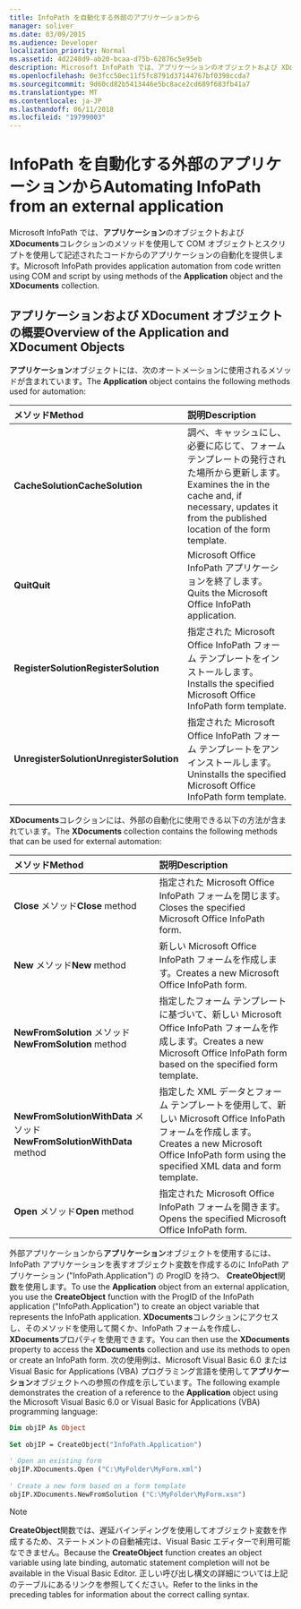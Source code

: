 ```yaml
---
title: InfoPath を自動化する外部のアプリケーションから
manager: soliver
ms.date: 03/09/2015
ms.audience: Developer
localization_priority: Normal
ms.assetid: 4d2248d9-ab20-bcaa-d75b-62876c5e95eb
description: Microsoft InfoPath では、アプリケーションのオブジェクトおよび XDocuments コレクションのメソッドを使用して COM オブジェクトとスクリプトを使用して記述されたコードからのアプリケーションの自動化を提供します。
ms.openlocfilehash: 0e3fcc50ec11f5fc8791d37144767bf0398ccda7
ms.sourcegitcommit: 9d60cd82b5413446e5bc8ace2cd689f683fb41a7
ms.translationtype: MT
ms.contentlocale: ja-JP
ms.lasthandoff: 06/11/2018
ms.locfileid: "19799003"
---
```

# <a name="automating-infopath-from-an-external-application"></a><span data-ttu-id="10073-103">InfoPath を自動化する外部のアプリケーションから</span><span class="sxs-lookup"><span data-stu-id="10073-103">Automating InfoPath from an external application</span></span>

<span data-ttu-id="10073-104">Microsoft InfoPath では、**アプリケーション**のオブジェクトおよび**XDocuments**コレクションのメソッドを使用して COM オブジェクトとスクリプトを使用して記述されたコードからのアプリケーションの自動化を提供します。</span><span class="sxs-lookup"><span data-stu-id="10073-104">Microsoft InfoPath provides application automation from code written using COM and script by using methods of the **Application** object and the **XDocuments** collection.</span></span> 
  
## <a name="overview-of-the-application-and-xdocument-objects"></a><span data-ttu-id="10073-105">アプリケーションおよび XDocument オブジェクトの概要</span><span class="sxs-lookup"><span data-stu-id="10073-105">Overview of the Application and XDocument Objects</span></span>

<span data-ttu-id="10073-106">**アプリケーション**オブジェクトには、次のオートメーションに使用されるメソッドが含まれています。</span><span class="sxs-lookup"><span data-stu-id="10073-106">The **Application** object contains the following methods used for automation:</span></span> 
  
|<span data-ttu-id="10073-107">**メソッド**</span><span class="sxs-lookup"><span data-stu-id="10073-107">**Method**</span></span>|<span data-ttu-id="10073-108">**説明**</span><span class="sxs-lookup"><span data-stu-id="10073-108">**Description**</span></span>|
|:-----|:-----|
|<span data-ttu-id="10073-109">**CacheSolution**</span><span class="sxs-lookup"><span data-stu-id="10073-109">**CacheSolution**</span></span> <br/> |<span data-ttu-id="10073-110">調べ、キャッシュにし、必要に応じて、フォーム テンプレートの発行された場所から更新します。</span><span class="sxs-lookup"><span data-stu-id="10073-110">Examines the in the cache and, if necessary, updates it from the published location of the form template.</span></span>  <br/> |
|<span data-ttu-id="10073-111">**Quit**</span><span class="sxs-lookup"><span data-stu-id="10073-111">**Quit**</span></span> <br/> |<span data-ttu-id="10073-112">Microsoft Office InfoPath アプリケーションを終了します。</span><span class="sxs-lookup"><span data-stu-id="10073-112">Quits the Microsoft Office InfoPath application.</span></span>  <br/> |
|<span data-ttu-id="10073-113">**RegisterSolution**</span><span class="sxs-lookup"><span data-stu-id="10073-113">**RegisterSolution**</span></span> <br/> |<span data-ttu-id="10073-114">指定された Microsoft Office InfoPath フォーム テンプレートをインストールします。</span><span class="sxs-lookup"><span data-stu-id="10073-114">Installs the specified Microsoft Office InfoPath form template.</span></span>  <br/> |
|<span data-ttu-id="10073-115">**UnregisterSolution**</span><span class="sxs-lookup"><span data-stu-id="10073-115">**UnregisterSolution**</span></span> <br/> |<span data-ttu-id="10073-116">指定された Microsoft Office InfoPath フォーム テンプレートをアンインストールします。</span><span class="sxs-lookup"><span data-stu-id="10073-116">Uninstalls the specified Microsoft Office InfoPath form template.</span></span>  <br/> |
   
<span data-ttu-id="10073-117">**XDocuments**コレクションには、外部の自動化に使用できる以下の方法が含まれています。</span><span class="sxs-lookup"><span data-stu-id="10073-117">The **XDocuments** collection contains the following methods that can be used for external automation:</span></span> 
  
|<span data-ttu-id="10073-118">**メソッド**</span><span class="sxs-lookup"><span data-stu-id="10073-118">**Method**</span></span>|<span data-ttu-id="10073-119">**説明**</span><span class="sxs-lookup"><span data-stu-id="10073-119">**Description**</span></span>|
|:-----|:-----|
|<span data-ttu-id="10073-120">**Close** メソッド</span><span class="sxs-lookup"><span data-stu-id="10073-120">**Close** method</span></span>  <br/> |<span data-ttu-id="10073-121">指定された Microsoft Office InfoPath フォームを閉じます。</span><span class="sxs-lookup"><span data-stu-id="10073-121">Closes the specified Microsoft Office InfoPath form.</span></span>  <br/> |
|<span data-ttu-id="10073-122">**New** メソッド</span><span class="sxs-lookup"><span data-stu-id="10073-122">**New** method</span></span>  <br/> |<span data-ttu-id="10073-123">新しい Microsoft Office InfoPath フォームを作成します。</span><span class="sxs-lookup"><span data-stu-id="10073-123">Creates a new Microsoft Office InfoPath form.</span></span>  <br/> |
|<span data-ttu-id="10073-124">**NewFromSolution** メソッド</span><span class="sxs-lookup"><span data-stu-id="10073-124">**NewFromSolution** method</span></span>  <br/> |<span data-ttu-id="10073-125">指定したフォーム テンプレートに基づいて、新しい Microsoft Office InfoPath フォームを作成します。</span><span class="sxs-lookup"><span data-stu-id="10073-125">Creates a new Microsoft Office InfoPath form based on the specified form template.</span></span>  <br/> |
|<span data-ttu-id="10073-126">**NewFromSolutionWithData** メソッド</span><span class="sxs-lookup"><span data-stu-id="10073-126">**NewFromSolutionWithData** method</span></span>  <br/> |<span data-ttu-id="10073-127">指定した XML データとフォーム テンプレートを使用して、新しい Microsoft Office InfoPath フォームを作成します。</span><span class="sxs-lookup"><span data-stu-id="10073-127">Creates a new Microsoft Office InfoPath form using the specified XML data and form template.</span></span>  <br/> |
|<span data-ttu-id="10073-128">**Open** メソッド</span><span class="sxs-lookup"><span data-stu-id="10073-128">**Open** method</span></span>  <br/> |<span data-ttu-id="10073-129">指定された Microsoft Office InfoPath フォームを開きます。</span><span class="sxs-lookup"><span data-stu-id="10073-129">Opens the specified Microsoft Office InfoPath form.</span></span>  <br/> |
   
<span data-ttu-id="10073-130">外部アプリケーションから**アプリケーション**オブジェクトを使用するには、InfoPath アプリケーションを表すオブジェクト変数を作成するのに InfoPath アプリケーション ("InfoPath.Application") の ProgID を持つ、 **CreateObject**関数を使用します。</span><span class="sxs-lookup"><span data-stu-id="10073-130">To use the **Application** object from an external application, you use the **CreateObject** function with the ProgID of the InfoPath application ("InfoPath.Application") to create an object variable that represents the InfoPath application.</span></span> <span data-ttu-id="10073-131">**XDocuments**コレクションにアクセスし、そのメソッドを使用して開くか、InfoPath フォームを作成し、 **XDocuments**プロパティを使用できます。</span><span class="sxs-lookup"><span data-stu-id="10073-131">You can then use the **XDocuments** property to access the **XDocuments** collection and use its methods to open or create an InfoPath form.</span></span> <span data-ttu-id="10073-132">次の使用例は、Microsoft Visual Basic 6.0 または Visual Basic for Applications (VBA) プログラミング言語を使用して**アプリケーション**オブジェクトへの参照の作成を示しています。</span><span class="sxs-lookup"><span data-stu-id="10073-132">The following example demonstrates the creation of a reference to the **Application** object using the Microsoft Visual Basic 6.0 or Visual Basic for Applications (VBA) programming language:</span></span> 
  
```vb
Dim objIP As Object 
 
Set objIP = CreateObject("InfoPath.Application") 
 
' Open an existing form 
objIP.XDocuments.Open ("C:\MyFolder\MyForm.xml") 
 
' Create a new form based on a form template 
objIP.XDocuments.NewFromSolution ("C:\MyFolder\MyForm.xsn") 

```

> [!NOTE]
> <span data-ttu-id="10073-133">**CreateObject**関数では、遅延バインディングを使用してオブジェクト変数を作成するため、ステートメントの自動補完は、Visual Basic エディターで利用可能なできません。</span><span class="sxs-lookup"><span data-stu-id="10073-133">Because the **CreateObject** function creates an object variable using late binding, automatic statement completion will not be available in the Visual Basic Editor.</span></span> <span data-ttu-id="10073-134">正しい呼び出し構文の詳細については上記のテーブルにあるリンクを参照してください。</span><span class="sxs-lookup"><span data-stu-id="10073-134">Refer to the links in the preceding tables for information about the correct calling syntax.</span></span> 
  

